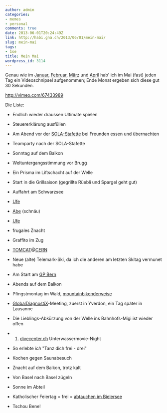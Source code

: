 ```yaml
---
author: admin
categories:
- memes
- personal
comments: true
date: 2013-06-01T20:24:49Z
link: http://habi.gna.ch/2013/06/01/mein-mai/
slug: mein-mai
tags:
- 1se
title: Mein Mai
wordpress_id: 3114
---
```


Genau wie im [Januar](http://habi.gna.ch/2013/02/01/mein-januar/), [Februar](http://habi.gna.ch/2013/03/04/mein-februar/), [März](http://habi.gna.ch/2013/04/01/mein-marz/) und [April](http://habi.gna.ch/2013/05/01/mein-april/) hab' ich im Mai (fast) jeden Tag ein Videoschnipsel aufgenommen; Ende Monat ergeben sich diese gut 30 Sekunden.

http://vimeo.com/67433989

Die Liste:




  
  * Endlich wieder draussen Ultimate spielen


  
  * Steuererklärung ausfüllen


  
  * Am Abend vor der [SOLA-Stafette](http://portal.sola.asvz.ethz.ch/Seiten/default.aspx) bei Freunden essen und übernachten


  
  * Teamparty nach der SOLA-Stafette


  
  * Sonntag auf dem Balkon


  
  * Weltuntergangsstimmung vor Brugg


  
  * Ein Prisma im Liftschacht auf der Welle


  
  * Start in die Grillsaison (gegrillte Rüebli und Spargel geht gut)


  
  * Auffahrt am Schwarzsee


  
  * [Ufe](http://runkeeper.com/user/davidhaberthuer/activity/178778373)


  
  * [Abe](http://runkeeper.com/user/davidhaberthuer/activity/179656895) (schnäu)


  
  * [Ufe](http://runkeeper.com/user/davidhaberthuer/activity/179657565)


  
  * frugales Znacht


  
  * Graffito im Zug


  
  * [TOMCAT](http://www.psi.ch/lsb-tomography/)@[CERN](http://home.web.cern.ch)


  
  * Neue (alte) Telemark-Ski, da ich die anderen am letzten Skitag vermunet habe


  
  * Am Start am [GP Bern](http://bern.mikatiming.de/2013/?content=detail&fpid=search&pid=search&idp=0000010D2FDD1600001E57A5&lang=EN&event=GP)


  
  * Abends auf dem Balkon


  
  * Pfingstmontag im Wald, [mountainbikenderweise](http://runkeeper.com/user/davidhaberthuer/activity/183212627?&tripIdBase36=312vrn)


  
  * [GlobalDiagnostiX](http://globaldiagnostix.org)-Meeting, zuerst in Yverdon, ein Tag später in Lausanne


  
  * Die Lieblings-Abkürzung von der Welle ins Bahnhofs-Migi ist wieder offen


  
  * 1. [divecenter.ch](http://dck.ch) Unterwassermovie-Night


  
  * So erlebte *ich* "Tanz dich frei - drei"


  
  * Kochen gegen Saunabesuch


  
  * Znacht auf dem Balkon, trotz kalt


  
  * Von Basel nach Basel zügeln


  
  * Sonne im Abteil


  
  * Katholischer Feiertag = frei = [abtauchen im Bielersee](http://divelog.davidhaberthür.ch/2013.05.30.nidau.strandbad.pdf)


  
  * Tschou Bene!


